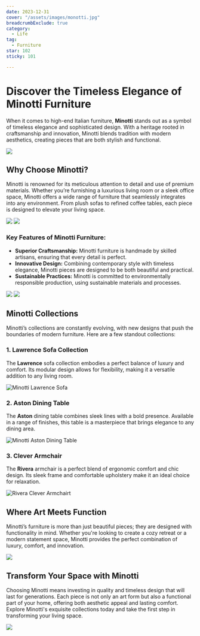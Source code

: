 ```yaml
---
date: 2023-12-31
cover: "/assets/images/monotti.jpg"
breadcrumbExclude: true
category:
  - Life
tag:
  - Furniture
star: 102
sticky: 101

---
```


# Discover the Timeless Elegance of Minotti Furniture

When it comes to high-end Italian furniture, **Minotti** stands out as a symbol of timeless elegance and sophisticated design. With a heritage rooted in craftsmanship and innovation, Minotti blends tradition with modern aesthetics, creating pieces that are both stylish and functional.

![](image-22.jpg)

## Why Choose Minotti?

Minotti is renowned for its meticulous attention to detail and use of premium materials. Whether you’re furnishing a luxurious living room or a sleek office space, Minotti offers a wide range of furniture that seamlessly integrates into any environment. From plush sofas to refined coffee tables, each piece is designed to elevate your living space.

![](image-23.jpg)
![](image-25.jpg)

### Key Features of Minotti Furniture:

- **Superior Craftsmanship:** Minotti furniture is handmade by skilled artisans, ensuring that every detail is perfect.
- **Innovative Design:** Combining contemporary style with timeless elegance, Minotti pieces are designed to be both beautiful and practical.
- **Sustainable Practices:** Minotti is committed to environmentally responsible production, using sustainable materials and processes.

![](image-26.jpg)
![](image-27.jpg)
  
## Minotti Collections

Minotti’s collections are constantly evolving, with new designs that push the boundaries of modern furniture. Here are a few standout collections:

### 1. **Lawrence Sofa Collection**
   The **Lawrence** sofa collection embodies a perfect balance of luxury and comfort. Its modular design allows for flexibility, making it a versatile addition to any living room.

   ![Minotti Lawrence Sofa](image-9.png)

### 2. **Aston Dining Table**
   The **Aston** dining table combines sleek lines with a bold presence. Available in a range of finishes, this table is a masterpiece that brings elegance to any dining area.

  ![Minotti Aston Dining Table](image-10.jpg)

### 3. **Clever Armchair**
   The **Rivera** armchair is a perfect blend of ergonomic comfort and chic design. Its sleek frame and comfortable upholstery make it an ideal choice for relaxation.

   ![Rivera Clever Armchairt](z_foto-168-oka-021-tre-ante-grandang.jpg)

## Where Art Meets Function

Minotti’s furniture is more than just beautiful pieces; they are designed with functionality in mind. Whether you're looking to create a cozy retreat or a modern statement space, Minotti provides the perfect combination of luxury, comfort, and innovation.

![](image-24.jpg)

## Transform Your Space with Minotti

Choosing Minotti means investing in quality and timeless design that will last for generations. Each piece is not only an art form but also a functional part of your home, offering both aesthetic appeal and lasting comfort. Explore Minotti's exquisite collections today and take the first step in transforming your living space.

![](image-21.jpg)

